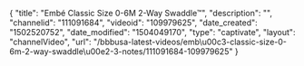 {
    "title": "Emb&eacute; Classic Size 0-6M 2-Way Swaddle&trade;",
    "description": "",
    "channelid": "111091684",
    "videoid": "109979625",
    "date_created": "1502520752",
    "date_modified": "1504049170",
    "type": "captivate",
    "layout": "channelVideo",
    "url": "\/bbbusa-latest-videos\/emb\u00c3-classic-size-0-6m-2-way-swaddle\u00e2-3-notes\/111091684-109979625"
}